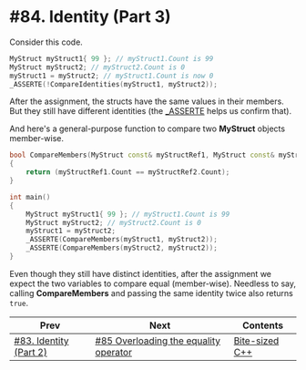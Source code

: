 # #84. Identity (Part 3)

Consider this code.

```cpp
MyStruct myStruct1{ 99 }; // myStruct1.Count is 99
MyStruct myStruct2; // myStruct2.Count is 0
myStruct1 = myStruct2; // myStruct1.Count is now 0
_ASSERTE(!CompareIdentities(myStruct1, myStruct2));
```

After the assignment, the structs have the same values in their members. But they still have different identities (the [_ASSERTE](https://docs.microsoft.com/cpp/c-runtime-library/reference/assert-asserte-assert-expr-macros) helps us confirm that).

And here's a general-purpose function to compare two **MyStruct** objects member-wise.

```cpp
bool CompareMembers(MyStruct const& myStructRef1, MyStruct const& myStructRef2)
{
    return (myStructRef1.Count == myStructRef2.Count);
}

int main()
{
    MyStruct myStruct1{ 99 }; // myStruct1.Count is 99
    MyStruct myStruct2; // myStruct2.Count is 0
    myStruct1 = myStruct2;
    _ASSERTE(CompareMembers(myStruct1, myStruct2));
    _ASSERTE(CompareMembers(myStruct2, myStruct2));
}
```

Even though they still have distinct identities, after the assignment we expect the two variables to compare equal (member-wise). Needless to say, calling **CompareMembers** and passing the same identity twice also returns `true`.

|Prev|Next|Contents|
|-|-|-|
|[#83. Identity (Part 2)](083.md)|[#85 Overloading the equality operator](085.md)|[Bite-sized C++](../README.md)|
